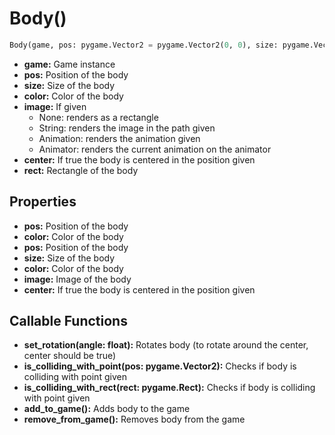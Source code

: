 # Body()

```py
Body(game, pos: pygame.Vector2 = pygame.Vector2(0, 0), size: pygame.Vector2 = pygame.Vector2(50, 50), color: tuple[int, int, int] = (0, 0, 0), image: Union[sprites.Animator, sprites.Animation, str, None] = None, center: bool = False)
```

  * **game:** Game instance
  * **pos:** Position of the body
  * **size:** Size of the body
  * **color:** Color of the body
  * **image:** If given
    * None: renders as a rectangle
    * String: renders the image in the path given
    * Animation: renders the animation given
    * Animator: renders the current animation on the animator
  * **center:** If true the body is centered in the position given
  * **rect:** Rectangle of the body

## Properties

  * **pos:** Position of the body
  * **color:** Color of the body
  * **pos:** Position of the body
  * **size:** Size of the body
  * **color:** Color of the body
  * **image:** Image of the body
  * **center:** If true the body is centered in the position given

## Callable Functions

  * **set_rotation(angle: float):** Rotates body (to rotate around the center, center should be true)
  * **is_colliding_with_point(pos: pygame.Vector2):** Checks if body is colliding with point given
  * **is_colliding_with_rect(rect: pygame.Rect):** Checks if body is colliding with point given
  * **add_to_game():** Adds body to the game
  * **remove_from_game():** Removes body from the game

